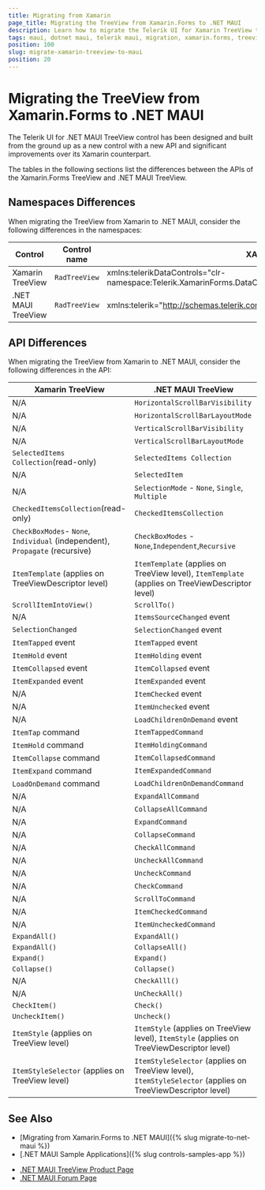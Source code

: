 ```yaml
---
title: Migrating from Xamarin
page_title: Migrating the TreeView from Xamarin.Forms to .NET MAUI
description: Learn how to migrate the Telerik UI for Xamarin TreeView to the Telerik UI for .NET MAUI framework by updating the namespacesby updating the namespaces, the incompatible NuGet packages and API.
tags: maui, dotnet maui, telerik maui, migration, xamarin.forms, treeview
position: 100
slug: migrate-xamarin-treeview-to-maui
position: 20
---
```


# Migrating the TreeView from Xamarin.Forms to .NET MAUI

The Telerik UI for .NET MAUI TreeView control has been designed and built from the ground up as a new control with a new API and significant improvements over its Xamarin counterpart.

The tables in the following sections list the differences between the APIs of the Xamarin.Forms TreeView and .NET MAUI TreeView.

## Namespaces Differences

When migrating the TreeView from Xamarin to .NET MAUI, consider the following differences in the namespaces:

| Control | Control name | XAML Namespcace | C# Namespace|
| --------------- | --------------- | --------------- | --------------- |
| Xamarin TreeView | `RadTreeView` | xmlns:telerikDataControls="clr-namespace:Telerik.XamarinForms.DataControls;assembly=Telerik.XamarinForms.DataControls" | using Telerik.XamarinForms.DataControls; |
| .NET MAUI TreeView | `RadTreeView` | xmlns:telerik="http://schemas.telerik.com/2022/xaml/maui"` | using Telerik.Maui.Controls; |

## API Differences

When migrating the TreeView from Xamarin to .NET MAUI, consider the following differences in the API:

| Xamarin TreeView | .NET MAUI TreeView |
| ------------- | --------------- |
| N/A | `HorizontalScrollBarVisibility` |
| N/A | `HorizontalScrollBarLayoutMode` |
| N/A | `VerticalScrollBarVisibility` |
| N/A | `VerticalScrollBarLayoutMode` |
| `SelectedItems Collection`(read-only) | `SelectedItems Collection` |
| N/A | `SelectedItem` |
| N/A | `SelectionMode` - `None`, `Single`, `Multiple` |
| `CheckedItemsCollection`(read-only) | `CheckedItemsCollection` |
| `CheckBoxModes`- `None`, `Individual` (independent), `Propagate` (recursive) | `CheckBoxModes` - `None`,`Independent`,`Recursive` |
| `ItemTemplate` (applies on TreeViewDescriptor level) | `ItemTemplate` (applies on TreeView level), `ItemTemplate` (applies on TreeViewDescriptor level) |
| `ScrollItemIntoView()` | `ScrollTo()` |
| N/A | `ItemsSourceChanged` event |
| `SelectionChanged` | `SelectionChanged` event |
| `ItemTapped` event | `ItemTapped` event |
| `ItemHold` event | `ItemHolding` event |
| `ItemCollapsed` event | `ItemCollapsed` event |
| `ItemExpanded` event | `ItemExpanded` event |
| N/A | `ItemChecked` event |
| N/A | `ItemUnchecked` event |
| N/A | `LoadChildrenOnDemand` event |
| `ItemTap` command | `ItemTappedCommand` |
| `ItemHold` command | `ItemHoldingCommand` | 
| `ItemCollapse` command | `ItemCollapsedCommand` |
| `ItemExpand` command | `ItemExpandedCommand` |
| `LoadOnDemand` command | `LoadChildrenOnDemandCommand` |
| N/A | `ExpandAllCommand` |
| N/A | `CollapseAllCommand` |
| N/A | `ExpandCommand` |
| N/A | `CollapseCommand` |
| N/A | `CheckAllCommand` |
| N/A | `UncheckAllCommand` |
| N/A | `UncheckCommand` |
| N/A | `CheckCommand` |
| N/A | `ScrollToCommand` |
| N/A | `ItemCheckedCommand` |
| N/A | `ItemUncheckedCommand` |
| `ExpandAll()` | `ExpandAll()` |
| `ExpandAll()` | `CollapseAll()` |
| `Expand()` | `Expand()` |
| `Collapse()` | `Collapse()` |
| N/A | `CheckAlll()` |
| N/A | `UnCheckAll()` |
| `CheckItem()` | `Check()` |
| `UncheckItem()` | `Uncheck()` |
| `ItemStyle` (applies on TreeView level) | `ItemStyle` (applies on TreeView level), `ItemStyle` (applies on TreeViewDescriptor level) |
| `ItemStyleSelector` (applies on TreeView level) | `ItemStyleSelector` (applies on TreeView level), `ItemStyleSelector` (applies on TreeViewDescriptor level) |

## See Also

* [Migrating from Xamarin.Forms to .NET MAUI]({% slug migrate-to-net-maui %})
* [.NET MAUI Sample Applications]({% slug controls-samples-app %})
- [.NET MAUI TreeView Product Page](https://www.telerik.com/maui-ui/treeview)
- [.NET MAUI Forum Page](https://www.telerik.com/forums/maui?tagId=1853)
